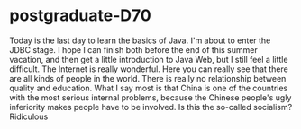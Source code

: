 # postgraduate-D70
Today is the last day to learn the basics of Java. I'm about to enter the JDBC stage. I hope I can finish both before the end of this summer vacation, and then get a little introduction to Java Web, but I still feel a little difficult. The Internet is really wonderful. Here you can really see that there are all kinds of people in the world. There is really no relationship between quality and education. What I say most is that China is one of the countries with the most serious internal problems, because the Chinese people's ugly inferiority makes people have to be involved. Is this the so-called socialism? Ridiculous
